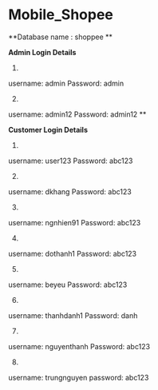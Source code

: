 # Mobile_Shopee


**Database name : shoppee **

**Admin Login Details**

1.
username: admin
Password: admin

2.
username: admin12
Password: admin12
**


**Customer Login Details**

1.
username: user123
Password: abc123

2. 
username: dkhang
Password: abc123

3. 
username: ngnhien91
Password: abc123

4.
username: dothanh1
Password: abc123

5.
username: beyeu
Password: abc123

6. 
    
username: thanhdanh1
Password: danh

7. 
username: nguyenthanh
Password: abc123

8. 
username: trungnguyen
password: abc123
